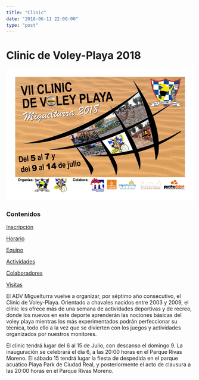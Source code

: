 ```yaml
---
title: "Clinic"
date: "2018-06-11 22:00:00"
type: "post"
---
```


# Clinic de Voley-Playa 2018

![Cartel](cartel-clinic.jpg)

<aside>
  <h3>Contenidos</h3>
  <p>	<a href="#inscripcion">Inscripción</a></p>
  <p>	<a href="#horario">Horario</a></p>
  <p>	<a href="#equipo">Equipo</a></p>
  <p>	<a href="#actividades">Actividades</a></p>
  <p>	<a href="#colab">Colaboradores</a></p>
  <p>	<a href="#visitas">Visitas</a></p>
</aside>

El ADV Miguelturra vuelve a organizar, por séptimo año consecutivo, el
Clinic de Voley-Playa. Orientado a chavales nacidos entre 2003 y 2009,
el clínic les ofrece más de una semana de actividades deportivas y de
recreo, donde los nuevos en este deporte aprenderán las nociones
básicas del voley playa mientras los más experimentados podrán
perfeccionar su técnica, todo ello a la vez que se divierten con los
juegos y actividades organizados por
nuestros monitores.

El clinic tendrá lugar del 6 al 15 de Julio, con descanso el
domingo 9. La inauguración se celebrará el día 6, a las 20:00 horas en
el Parque Rivas Moreno. El sábado 15 tendrá lugar la fiesta de
despedida en el parque acuático Playa Park de Ciudad Real, y
posteriormente el acto de clausura a las 20:00 horas en el Parque
Rivas Moreno.

